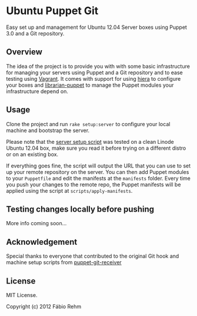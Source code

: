 # Ubuntu Puppet Git

Easy set up and management for Ubuntu 12.04 Server boxes using Puppet 3.0 and
a Git repository.


## Overview

The idea of the project is to provide you with with some basic infrastructure
for managing your servers using Puppet and a Git repository and to ease testing
using [Vagrant](http://vagrantup.com/). It comes with support for using
[hiera](http://projects.puppetlabs.com/projects/hiera) to configure your boxes
and [librarian-puppet](http://librarian-puppet.com) to manage the Puppet
modules your infrastructure depend on.


## Usage

Clone the project and run `rake setup:server` to configure your local machine
and bootstrap the server.

Please note that the
[server setup script](https://github.com/fgrehm/ubuntu-puppet-git/blob/master/scripts/server-setup)
was tested on a clean Linode Ubuntu 12.04 box, make sure you read it before trying
on a different distro or on an existing box.

If everything goes fine, the script will output the URL that you can use to set up
your remote repository on the server. You can then add Puppet modules to your
`Puppetfile` and edit the manifests at the `manifests` folder. Every time you
push your changes to the remote repo, the Puppet manifests will be applied using
the script at `scripts/apply-manifests`.


## Testing changes locally before pushing

More info coming soon...


## Acknowledgement

Special thanks to everyone that contributed to the original Git hook and machine
setup scripts from [puppet-git-receiver](https://github.com/brightbox/puppet-git-receiver)


## License ##

MIT License.

Copyright (c) 2012 Fábio Rehm
